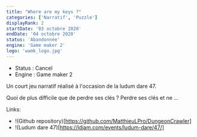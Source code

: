 ```yaml
---
title: "Where are my keys ?"
categories: ['Narratif', 'Puzzle']
displayRank: 2
startDate: '03 octobre 2020'
endDate: '04 octobre 2020'
status: 'Abandonnée'
engine: 'Game maker 2'
logo: 'wamk_logo.jpg'
---
```


* Status : Cancel 
* Engine : Game maker 2

Un court jeu narratif réalisé à l'occasion de la ludum dare 47.

Quoi de plus difficile que de perdre ses clés ? Perdre ses clés et ne ...

Links:
* !(Github repository)[https://github.com/MatthieuLPro/DungeonCrawler]
* !(Ludum dare 47)[https://ldjam.com/events/ludum-dare/47/]
